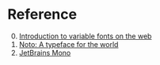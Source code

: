 # Reference

0. [Introduction to variable fonts on the web](https://web.dev/variable-fonts/)
0. [Noto: A typeface for the world](https://fonts.google.com/noto)
0. [JetBrains Mono](https://www.jetbrains.com/lp/mono/)

